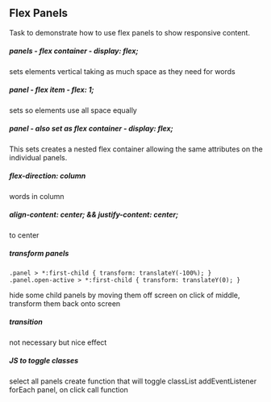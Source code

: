 ## Flex Panels
Task to demonstrate how to use flex panels to show responsive content.

##### panels - flex container - display: flex;
sets elements vertical taking as much space as they need for words

##### panel - flex item - flex: 1;
sets so elements use all space equally

##### panel - also set as flex container - display: flex;
This sets creates a nested flex container allowing the same attributes on the individual panels.

##### flex-direction: column
words in column

##### align-content: center; && justify-content: center;
to center 

##### transform panels
    .panel > *:first-child { transform: translateY(-100%); }
    .panel.open-active > *:first-child { transform: translateY(0); }

hide some child panels by moving them off screen
on click of middle, transform them back onto screen

##### transition
not necessary but nice effect

##### JS to toggle classes
select all panels
create function that will toggle classList
addEventListener forEach panel, on click call function